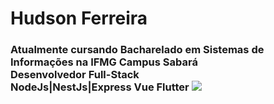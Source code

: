 <h1>Hudson Ferreira</h1> <h3>Atualmente cursando Bacharelado em Sistemas de Informações na IFMG Campus Sabará
<br>Desenvolvedor Full-Stack
<br>NodeJs|NestJs|Express Vue Flutter
<a href = https://www.linkedin.com/in/hudson-ferreira-1b6980169/>
<img src = "https://camo.githubusercontent.com/3de3a6348c0e6b6a913fbe25fec57b018080bef1/68747470733a2f2f696d672e736869656c64732e696f2f62616467652f2d4c696e6b6564496e2d626c75653f7374796c653d666c61742d737175617265266c6f676f3d4c696e6b6564696e266c6f676f436f6c6f723d7768697465266c696e6b3d68747470733a2f2f7777772e6c696e6b6564696e2e636f6d2f696e2f66656c6970656669616c686f](https://t.ctcdn.com.br/IwwDh-BajTE4ZwE4zuIcvz9Q2ZY=/i490027.jpeg)https://t.ctcdn.com.br/IwwDh-BajTE4ZwE4zuIcvz9Q2ZY=/i490027.jpeg">
</a>
